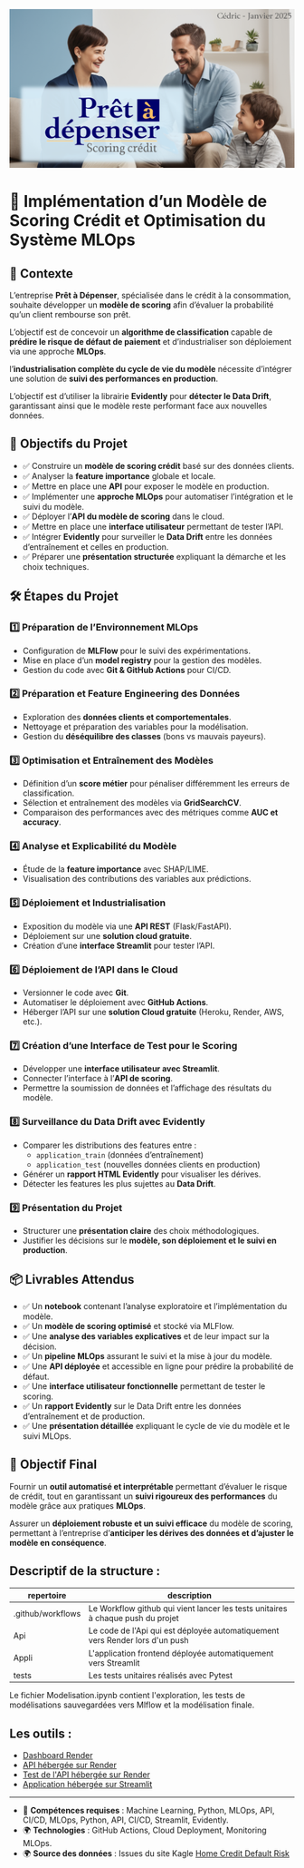 ![Entete](images/projet.png)

# 📌 Implémentation d’un Modèle de Scoring Crédit et Optimisation du Système MLOps

## 📖 Contexte
L’entreprise **Prêt à Dépenser**, spécialisée dans le crédit à la consommation, souhaite développer un **modèle de scoring** afin d’évaluer la probabilité qu’un client rembourse son prêt. 

L’objectif est de concevoir un **algorithme de classification** capable de **prédire le risque de défaut de paiement** et d’industrialiser son déploiement via une approche **MLOps**.

l’**industrialisation complète du cycle de vie du modèle** nécessite d’intégrer une solution de **suivi des performances en production**.

L’objectif est d’utiliser la librairie **Evidently** pour **détecter le Data Drift**, garantissant ainsi que le modèle reste performant face aux nouvelles données.


## 🎯 Objectifs du Projet
- ✅ Construire un **modèle de scoring crédit** basé sur des données clients.
- ✅ Analyser la **feature importance** globale et locale.
- ✅ Mettre en place une **API** pour exposer le modèle en production.
- ✅ Implémenter une **approche MLOps** pour automatiser l’intégration et le suivi du modèle.
- ✅ Déployer l’**API du modèle de scoring** dans le cloud.
- ✅ Mettre en place une **interface utilisateur** permettant de tester l’API.
- ✅ Intégrer **Evidently** pour surveiller le **Data Drift** entre les données d’entraînement et celles en production.
- ✅ Préparer une **présentation structurée** expliquant la démarche et les choix techniques.

## 🛠️ Étapes du Projet

### 1️⃣ **Préparation de l’Environnement MLOps**
- Configuration de **MLFlow** pour le suivi des expérimentations.
- Mise en place d’un **model registry** pour la gestion des modèles.
- Gestion du code avec **Git & GitHub Actions** pour CI/CD.

### 2️⃣ **Préparation et Feature Engineering des Données**
- Exploration des **données clients et comportementales**.
- Nettoyage et préparation des variables pour la modélisation.
- Gestion du **déséquilibre des classes** (bons vs mauvais payeurs).

### 3️⃣ **Optimisation et Entraînement des Modèles**
- Définition d’un **score métier** pour pénaliser différemment les erreurs de classification.
- Sélection et entraînement des modèles via **GridSearchCV**.
- Comparaison des performances avec des métriques comme **AUC et accuracy**.

### 4️⃣ **Analyse et Explicabilité du Modèle**
- Étude de la **feature importance** avec SHAP/LIME.
- Visualisation des contributions des variables aux prédictions.

### 5️⃣ **Déploiement et Industrialisation**
- Exposition du modèle via une **API REST** (Flask/FastAPI).
- Déploiement sur une **solution cloud gratuite**.
- Création d’une **interface Streamlit** pour tester l’API.

### 6️⃣ **Déploiement de l’API dans le Cloud**
- Versionner le code avec **Git**.
- Automatiser le déploiement avec **GitHub Actions**.
- Héberger l’API sur une **solution Cloud gratuite** (Heroku, Render, AWS, etc.).

### 7️⃣ **Création d’une Interface de Test pour le Scoring**
- Développer une **interface utilisateur avec Streamlit**.
- Connecter l’interface à l’**API de scoring**.
- Permettre la soumission de données et l’affichage des résultats du modèle.

### 8️⃣ **Surveillance du Data Drift avec Evidently**
- Comparer les distributions des features entre :
  - `application_train` (données d’entraînement)
  - `application_test` (nouvelles données clients en production)
- Générer un **rapport HTML Evidently** pour visualiser les dérives.
- Détecter les features les plus sujettes au **Data Drift**.

### 9️⃣ **Présentation du Projet**
- Structurer une **présentation claire** des choix méthodologiques.
- Justifier les décisions sur le **modèle, son déploiement et le suivi en production**.

## 📦 Livrables Attendus
- ✅ Un **notebook** contenant l’analyse exploratoire et l’implémentation du modèle.
- ✅ Un **modèle de scoring optimisé** et stocké via MLFlow.
- ✅ Une **analyse des variables explicatives** et de leur impact sur la décision.
- ✅ Un **pipeline MLOps** assurant le suivi et la mise à jour du modèle.
- ✅ Une **API déployée** et accessible en ligne pour prédire la probabilité de défaut.
- ✅ Une **interface utilisateur fonctionnelle** permettant de tester le scoring.
- ✅ Un **rapport Evidently** sur le Data Drift entre les données d’entraînement et de production.
- ✅ Une **présentation détaillée** expliquant le cycle de vie du modèle et le suivi MLOps.

## 🚀 Objectif Final
Fournir un **outil automatisé et interprétable** permettant d’évaluer le risque de crédit, tout en garantissant un **suivi rigoureux des performances** du modèle grâce aux pratiques **MLOps**.

Assurer un **déploiement robuste et un suivi efficace** du modèle de scoring, permettant à l’entreprise d’**anticiper les dérives des données et d’ajuster le modèle en conséquence**.

## Descriptif de la structure :

repertoire			| description
------------------- | -----------
.github/workflows 	| Le Workflow github qui vient lancer les tests unitaires à chaque push du projet
Api 				| Le code de l'Api qui est déployée automatiquement vers Render lors d'un push
Appli				| L'application frontend déployée automatiquement vers Streamlit
tests				| Les tests unitaires réalisés avec Pytest

Le fichier Modelisation.ipynb contient l'exploration, les tests de modélisations sauvegardées vers Mlflow et la modélisation finale.

## Les outils :

- [Dashboard Render](https://dashboard.render.com/)
- [API hébergée sur Render](https://ocp7-api.onrender.com/)
- [Test de l'API hébergée sur Render](https://ocp7-api.onrender.com/docs/)
- [Application hébergée sur Streamlit](https://ocp7-froidure.streamlit.app/)

---
- 👥 **Compétences requises** : Machine Learning, Python, MLOps, API, CI/CD, MLOps, Python, API, CI/CD, Streamlit, Evidently.
- 🌍 **Technologies** : GitHub Actions, Cloud Deployment, Monitoring MLOps.
- 🌍 **Source des données** : Issues du site Kagle [Home Credit Default Risk](https://www.kaggle.com/c/home-credit-default-risk/data)
